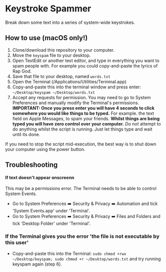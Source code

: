 # Keystroke Spammer
Break down some text into a series of system-wide keystrokes.

## How to use (macOS only!)

1. Clone/download this repository to your computer.
2. Move the `keyspam` file to your desktop.
3. Open TextEdit or another text editor, and type in everything you want to spam people with. For example you could copy-and-paste the lyrics of Rap God.
4. Save that file to your desktop, named `words.txt`
5. Open the Terminal (/Applications/Utilities/Terminal.app)
6. Copy-and-paste this into the terminal window and press enter: `~/Desktop/keyspam ~/Desktop/words.txt`
7. Accept any requests for permission. You may need to go to System Preferences and manually modify the Terminal's permissions.  
**IMPORTANT: Once you press enter you will have 4 seconds to click somewhere you would like things to be typed.** For example. the text field on Apple Messages, to spam your friends.
**Whilst things are being typed you will have zero control over your computer.** *Do not* attempt to do anything whilst the script is running. Just let things type and wait until its done.

If you need to stop the script mid-execution, the best way is to shut down your computer using the power button.


## Troubleshooting

#### If text doesn't appear onscreenn

This may be a permissions error. The Terminal needs to be able to control System Events.

- Go to System Preferences ➡️ Security & Privacy ➡️ Automation and tick 'System Events.app' under 'Terminal'.
- Go to System Preferences ➡️ Security & Privacy ➡️ Files and Folders and tick 'Desktop Folder' under 'Terminal'.

### If the Terminal gives you the error 'the file is not executable by this user'
- Copy-and-paste this into the Terminal: `sudo chmod +rwx ~/Desktop/keyspam; sudo chmod +r ~/Desktop/words.txt` and try running keyspam again (step 6).
 
